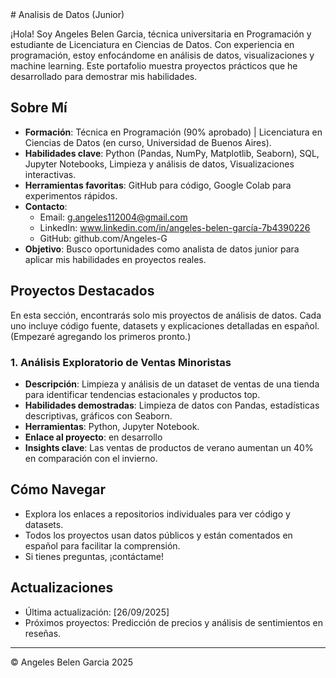 
<link rel="stylesheet" href="assets/css/style.css">
# Analisis de Datos (Junior)

¡Hola! Soy Angeles Belen Garcia, técnica universitaria en Programación y estudiante de Licenciatura en Ciencias de Datos. Con experiencia en programación, estoy enfocándome en análisis de datos, visualizaciones y machine learning. Este portafolio muestra proyectos prácticos que he desarrollado para demostrar mis habilidades.

## Sobre Mí
- **Formación**: Técnica en Programación (90% aprobado) | Licenciatura en Ciencias de Datos (en curso, Universidad de Buenos Aires).
- **Habilidades clave**: Python (Pandas, NumPy, Matplotlib, Seaborn), SQL, Jupyter Notebooks, Limpieza y análisis de datos, Visualizaciones interactivas.
- **Herramientas favoritas**: GitHub para código, Google Colab para experimentos rápidos.
- **Contacto**: 
  - Email: g.angeles112004@gmail.com
  - LinkedIn: www.linkedin.com/in/angeles-belen-garcía-7b4390226
  - GitHub: github.com/Angeles-G
- **Objetivo**: Busco oportunidades como analista de datos junior para aplicar mis habilidades en proyectos reales.

## Proyectos Destacados
En esta sección, encontrarás solo mis proyectos de análisis de datos. Cada uno incluye código fuente, datasets y explicaciones detalladas en español. (Empezaré agregando los primeros pronto.)

### 1. Análisis Exploratorio de Ventas Minoristas
- **Descripción**: Limpieza y análisis de un dataset de ventas de una tienda para identificar tendencias estacionales y productos top.
- **Habilidades demostradas**: Limpieza de datos con Pandas, estadísticas descriptivas, gráficos con Seaborn.
- **Herramientas**: Python, Jupyter Notebook.
- **Enlace al proyecto**: en desarrollo
- **Insights clave**: Las ventas de productos de verano aumentan un 40% en comparación con el invierno.

## Cómo Navegar
- Explora los enlaces a repositorios individuales para ver código y datasets.
- Todos los proyectos usan datos públicos y están comentados en español para facilitar la comprensión.
- Si tienes preguntas, ¡contáctame!

## Actualizaciones
- Última actualización: [26/09/2025]
- Próximos proyectos: Predicción de precios y análisis de sentimientos en reseñas.

---
© Angeles Belen Garcia 2025

